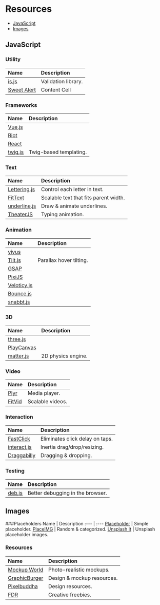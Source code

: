 # Resources
- [JavaScript](#javascript)
- [Images](#images)




## JavaScript

### Utility
Name | Description
:--- | :---
[is.js](http://is.js.org/)  | Validation library.
[Sweet Alert](http://t4t5.github.io/sweetalert/)  | Content Cell

### Frameworks
Name | Description
:--- | :---
[Vue.js](https://vuejs.org/) |
[Riot](http://riotjs.com/) |
[React](https://facebook.github.io/react/) |
[twig.js](https://github.com/twigjs/twig.js) | Twig-based templating.

### Text
Name | Description
:--- | :---
[Lettering.js](http://letteringjs.com/) | Control each letter in text.
[FitText](http://fittextjs.com/) | Scalable text that fits parent width.
[underline.js](http://underlinejs.org/) | Draw & animate underlines.
[TheaterJS](http://underlinejs.org/) | Typing animation.

### Animation
Name | Description
:--- | :---
[vivus](http://maxwellito.github.io/vivus/) |
[Tilt.js](https://gijsroge.github.io/tilt.js/) | Parallax hover tilting.
[GSAP](https://greensock.com/gsap) |
[PixiJS](http://www.pixijs.com/) |
[Veloticy.js](http://velocityjs.org/) |
[Bounce.js](http://bouncejs.com/) |
[snabbt.js](http://daniel-lundin.github.io/snabbt.js/) |

### 3D
Name | Description
:--- | :---
[three.js](https://threejs.org/) |
[PlayCanvas](https://playcanvas.com/) |
[matter.js](http://brm.io/matter-js/) | 2D physics engine.

### Video
Name | Description
:--- | :---
[Plyr](https://plyr.io/) | Media player.
[FitVid](http://fitvidsjs.com/) | Scalable videos.

### Interaction
Name | Description
:--- | :---
[FastClick](https://labs.ft.com/fastclick/) | Eliminates click delay on taps.
[interact.js](http://interactjs.io/) | Inertia drag/drop/resizing.
[Draggabilly](https://draggabilly.desandro.com/) | Dragging & dropping.

### Testing
Name | Description
:--- | :---
[deb.js](https://github.com/krasimir/deb.js) | Better debugging in the browser.





## Images

###Placeholders
Name | Description
:--- | :---
[Placeholder](https://placeholder.com/) | Simple placeholder.
[PlaceIMG](https://placeimg.com/) | Random & categorized.
[Unsplash It](https://unsplash.it/) | Unsplash placeholder images.

### Resources
Name | Description
:--- | :---
[Mockup World](https://www.mockupworld.co/all-mockups/) | Photo-realistic mockups.
[GraphicBurger](http://graphicburger.com/) | Design & mockup resources.
[Pixelbuddha](https://pixelbuddha.net/) | Design resources.
[FDR](http://freedesignresources.net/) | Creative freebies.
